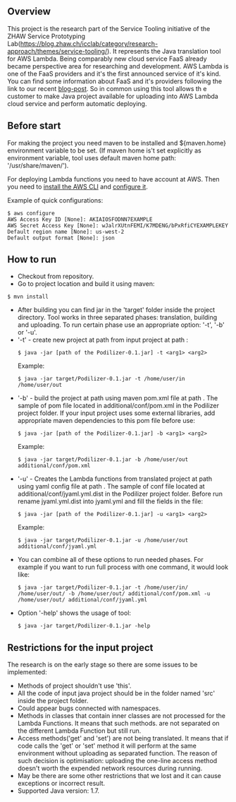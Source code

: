 ## Overview
 This project is the research part of the Service Tooling initiative of the ZHAW Service Prototyping Lab(https://blog.zhaw.ch/icclab/category/research-approach/themes/service-tooling/).
 It represents the Java translation tool for AWS Lambda. Being comparably new cloud service FaaS already became perspective area for
researching and development. AWS Lambda is one of the FaaS providers and it's the first announced service of it's kind. You can find some
information about FaaS and it's providers following the link to our recent [blog-post](https://blog.zhaw.ch/icclab/faas-function-hosting-services-and-their-technical-characteristics/).
So in common using this tool allows th e customer to make Java project available for uploading into AWS Lambda cloud service and perform automatic deploying.

## Before start
 For making the project you need maven to be installed and ${maven.home} environment variable to be set. (If maven home
 is't set explicitly as environment variable, tool uses default maven home path: '/usr/share/maven/').

 For deploying Lambda functions you need to have account at AWS. Then you need to
  [install the AWS CLI](http://docs.aws.amazon.com/cli/latest/userguide/installing.html) and
  [configure it](http://docs.aws.amazon.com/cli/latest/userguide/cli-chap-getting-started.html).

 Example of quick configurations:
 ```
 $ aws configure
 AWS Access Key ID [None]: AKIAIOSFODNN7EXAMPLE
 AWS Secret Access Key [None]: wJalrXUtnFEMI/K7MDENG/bPxRfiCYEXAMPLEKEY
 Default region name [None]: us-west-2
 Default output format [None]: json
 ```

## How to run
 * Checkout from repository.
 * Go to project location and build it using maven:
  ```
  $ mvn install
  ```
 * After building you can find jar in the 'target' folder inside the
  project directory. Tool works in three separated phases: translation, building and uploading.
  To run certain phase use an appropriate option: '-t', '-b' or '-u'.
  * '-t' - create new project at path <arg2> from input project at path <arg1>:
    ```
    $ java -jar [path of the Podilizer-0.1.jar] -t <arg1> <arg2>
    ```
    Example:
    ```
    $ java -jar target/Podilizer-0.1.jar -t /home/user/in /home/user/out
    ```
  * '-b' - build the project at path <arg1> using maven pom.xml file at path <arg2>. The sample of pom file located
  in additional/conf/pom.xml in the Podilizer project folder. If your input project uses some external libraries,
  add appropriate maven dependencies to this pom file before use:
    ```
    $ java -jar [path of the Podilizer-0.1.jar] -b <arg1> <arg2>
    ```
    Example:
    ```
    $ java -jar target/Podilizer-0.1.jar -b /home/user/out additional/conf/pom.xml
    ```
  * '-u' - Creates the Lambda functions from translated project at path <arg1> using yaml config file at path <arg2>. The sample of conf file located
  at additional/conf/jyaml.yml.dist in the Podilizer project folder. Before run rename jyaml.yml.dist into jyaml.yml and fill the fields in the file:
    ```
    $ java -jar [path of the Podilizer-0.1.jar] -u <arg1> <arg2>
    ```
    Example:
    ```
    $ java -jar target/Podilizer-0.1.jar -u /home/user/out additional/conf/jyaml.yml
    ```
  * You can combine all of these options to run needed phases. For example if you want to run full process with one command,
  it would look like:
    ```
    $ java -jar target/Podilizer-0.1.jar -t /home/user/in/ /home/user/out/ -b /home/user/out/ additional/conf/pom.xml -u /home/user/out/ additional/conf/jyaml.yml
    ```
  * Option '-help' shows the usage of tool:
    ```
    $ java -jar target/Podilizer-0.1.jar -help
    ```

## Restrictions for the input project
The research is on the early stage so there are some issues to be implemented:
 * Methods of project shouldn't use 'this'.
 * All the code of input java project should be in the folder named 'src' inside the project folder.
 * Could appear bugs connected with namespaces.
 * Methods in classes that contain inner classes are not processed for the Lambda Functions. It means that such methods.
    are not separated on the different Lambda Function but still run.
 * Access methods('get' and 'set') are not being translated. It means that if code calls the 'get'
 or 'set' method it will perform at the same environment without uploading as separated function. The reason of such
 decision is optimisation: uploading the one-line access method doesn't worth the expended network resources during running.
 * May be there are some other restrictions that we lost and it can cause exceptions or incorrect result.
 * Supported Java version: 1.7.
